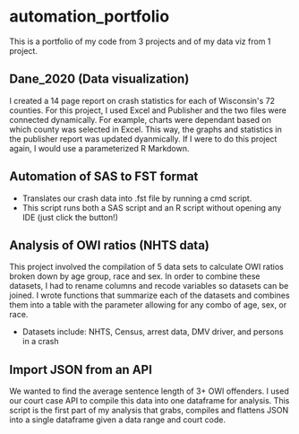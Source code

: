 # automation_portfolio
This is a portfolio of my code from 3 projects and of my data viz from 1 project.

## Dane_2020 (Data visualization)
I created a 14 page report on crash statistics for each of Wisconsin's 72 counties. For this project, I used Excel and Publisher and the two files were connected dynamically. For example, charts were dependant based on which county was selected in Excel. This way, the graphs and statistics in the publisher report was updated dyanmically. If I were to do this project again, I would use a parameterized R Markdown.

## Automation of SAS to FST format
+ Translates our crash data into .fst file by running a cmd script.
+ This script runs both a SAS script and an R script without opening any IDE (just click the button!)

## Analysis of OWI ratios (NHTS data)
This project involved the compilation of 5 data sets to calculate OWI ratios broken down by age group, race and sex. In order to combine these datasets, I had to rename columns and recode variables so datasets can be joined. I wrote functions that summarize each of the datasets and combines them into a table with the parameter allowing for any combo of age, sex, or race.
+ Datasets include: NHTS, Census, arrest data, DMV driver, and persons in a crash

## Import JSON from an API
We wanted to find the average sentence length of 3+ OWI offenders. I used our court case API to compile this data into one dataframe for analysis. This script is the first part of my analysis that grabs, compiles and flattens JSON into a single dataframe given a data range and court code.
